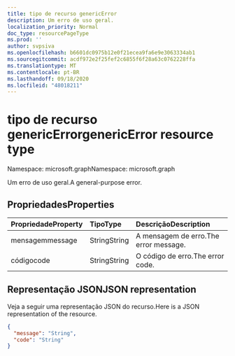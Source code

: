 ```yaml
---
title: tipo de recurso genericError
description: Um erro de uso geral.
localization_priority: Normal
doc_type: resourcePageType
ms.prod: ''
author: svpsiva
ms.openlocfilehash: b6601dc0975b12e0f21ecea9fa6e9e3063334ab1
ms.sourcegitcommit: acdf972e2f25fef2c6855f6f28a63c0762228ffa
ms.translationtype: MT
ms.contentlocale: pt-BR
ms.lasthandoff: 09/18/2020
ms.locfileid: "48018211"
---
```

# <a name="genericerror-resource-type"></a><span data-ttu-id="f0a5b-103">tipo de recurso genericError</span><span class="sxs-lookup"><span data-stu-id="f0a5b-103">genericError resource type</span></span>

<span data-ttu-id="f0a5b-104">Namespace: microsoft.graph</span><span class="sxs-lookup"><span data-stu-id="f0a5b-104">Namespace: microsoft.graph</span></span>

<span data-ttu-id="f0a5b-105">Um erro de uso geral.</span><span class="sxs-lookup"><span data-stu-id="f0a5b-105">A general-purpose error.</span></span>

## <a name="properties"></a><span data-ttu-id="f0a5b-106">Propriedades</span><span class="sxs-lookup"><span data-stu-id="f0a5b-106">Properties</span></span>

| <span data-ttu-id="f0a5b-107">Propriedade</span><span class="sxs-lookup"><span data-stu-id="f0a5b-107">Property</span></span> | <span data-ttu-id="f0a5b-108">Tipo</span><span class="sxs-lookup"><span data-stu-id="f0a5b-108">Type</span></span> | <span data-ttu-id="f0a5b-109">Descrição</span><span class="sxs-lookup"><span data-stu-id="f0a5b-109">Description</span></span> |
|:---------|:-----|:------------|
| <span data-ttu-id="f0a5b-110">mensagem</span><span class="sxs-lookup"><span data-stu-id="f0a5b-110">message</span></span> | <span data-ttu-id="f0a5b-111">String</span><span class="sxs-lookup"><span data-stu-id="f0a5b-111">String</span></span> | <span data-ttu-id="f0a5b-112">A mensagem de erro.</span><span class="sxs-lookup"><span data-stu-id="f0a5b-112">The error message.</span></span> |
| <span data-ttu-id="f0a5b-113">código</span><span class="sxs-lookup"><span data-stu-id="f0a5b-113">code</span></span> | <span data-ttu-id="f0a5b-114">String</span><span class="sxs-lookup"><span data-stu-id="f0a5b-114">String</span></span> | <span data-ttu-id="f0a5b-115">O código de erro.</span><span class="sxs-lookup"><span data-stu-id="f0a5b-115">The error code.</span></span> |

## <a name="json-representation"></a><span data-ttu-id="f0a5b-116">Representação JSON</span><span class="sxs-lookup"><span data-stu-id="f0a5b-116">JSON representation</span></span>

<span data-ttu-id="f0a5b-117">Veja a seguir uma representação JSON do recurso.</span><span class="sxs-lookup"><span data-stu-id="f0a5b-117">Here is a JSON representation of the resource.</span></span>

<!-- {
  "blockType": "resource",
  "optionalProperties": [
  ],
  "@odata.type": "microsoft.graph.genericError"
}-->

```json
{
  "message": "String",
  "code": "String"
}
```

